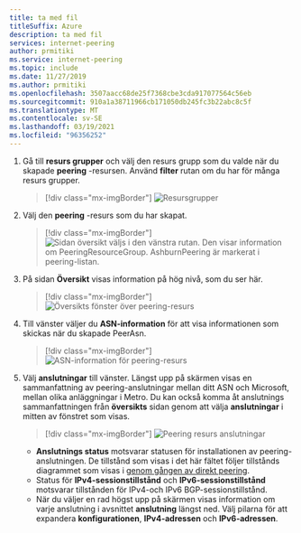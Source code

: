 ```yaml
---
title: ta med fil
titleSuffix: Azure
description: ta med fil
services: internet-peering
author: prmitiki
ms.service: internet-peering
ms.topic: include
ms.date: 11/27/2019
ms.author: prmitiki
ms.openlocfilehash: 3507aacc68de25f7368cbe3cda917077564c56eb
ms.sourcegitcommit: 910a1a38711966cb171050db245fc3b22abc8c5f
ms.translationtype: MT
ms.contentlocale: sv-SE
ms.lasthandoff: 03/19/2021
ms.locfileid: "96356252"
---
```

1. Gå till **resurs grupper** och välj den resurs grupp som du valde när du skapade **peering** -resursen. Använd **filter** rutan om du har för många resurs grupper.

    > [!div class="mx-imgBorder"]
    > ![Resursgrupper](../media/setup-direct-get-resourcegroup.png)

1. Välj den **peering** -resurs som du har skapat.

    > [!div class="mx-imgBorder"]
    > ![Sidan översikt väljs i den vänstra rutan. Den visar information om PeeringResourceGroup. AshburnPeering är markerat i peering-listan.](../media/setup-direct-get-open.png)

1. På sidan **Översikt** visas information på hög nivå, som du ser här.

    > [!div class="mx-imgBorder"]
    > ![Översikts fönster över peering-resurs](../media/setup-direct-get-overview.png)

1. Till vänster väljer du **ASN-information** för att visa informationen som skickas när du skapade PeerAsn.

    > [!div class="mx-imgBorder"]
    > ![ASN-information för peering-resurs](../media/setup-direct-get-asninfo.png)

1. Välj **anslutningar** till vänster. Längst upp på skärmen visas en sammanfattning av peering-anslutningar mellan ditt ASN och Microsoft, mellan olika anläggningar i Metro. Du kan också komma åt anslutnings sammanfattningen från **översikts** sidan genom att välja **anslutningar** i mitten av fönstret som visas.

    > [!div class="mx-imgBorder"]
    > ![Peering resurs anslutningar](../media/setup-direct-get-connectionssummary.png)

    * **Anslutnings status** motsvarar statusen för installationen av peering-anslutningen. De tillstånd som visas i det här fältet följer tillstånds diagrammet som visas i [genom gången av direkt peering](../walkthrough-direct-all.md).
    * Status för **IPv4-sessionstillstånd** och **IPv6-sessionstillstånd** motsvarar tillstånden för IPv4-och IPv6 BGP-sessionstillstånd. 
    * När du väljer en rad högst upp på skärmen visas information om varje anslutning i avsnittet **anslutning** längst ned. Välj pilarna för att expandera **konfigurationen**, **IPv4-adressen** och **IPv6-adressen**.
